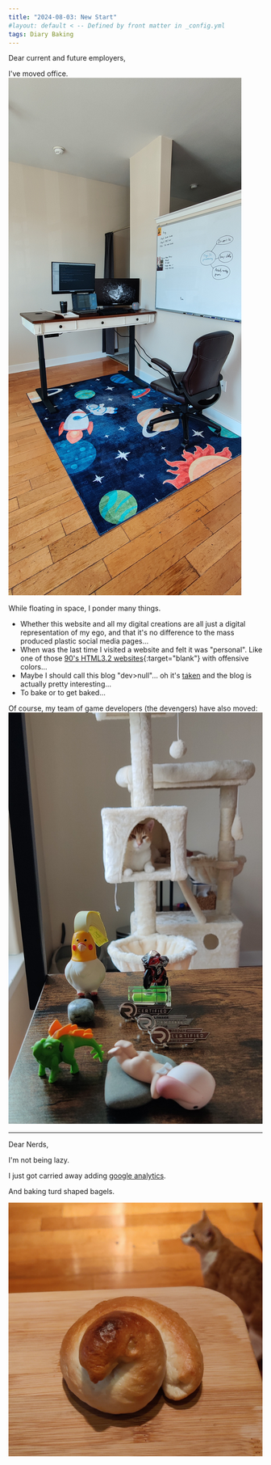 ```yaml
---
title: "2024-08-03: New Start"
#layout: default < -- Defined by front matter in _config.yml
tags: Diary Baking 
---
```


Dear current and future employers, 

I've moved office.
![Alt Text](\asset\recording\2024_08\2024_08_moved_office.jpg)


While floating in space, I ponder many things.
- Whether this website and all my digital creations are all just a digital representation of my ego, and that it's no difference to the mass produced plastic social media pages...
- When was the last time I visited a website and felt it was "personal". Like one of those [90's HTML3.2 websites](http://www.spacejam.com/1996/){:target="blank"}  with offensive colors...
- Maybe I should call this blog "dev>null"... oh it's [taken](https://www.thirtythreeforty.net/) and the blog is actually pretty interesting...
- To bake or to get baked...

Of course, my team of game developers (the devengers) have also moved:
![Alt Text](\asset\recording\2024_08\2024_08_devengers.jpg)

---------
	
Dear Nerds,

I'm not being lazy.

I just got carried away adding [google analytics](\asset\recording\2024_08\2024_08_GA.png).

And baking turd shaped bagels.

![Alt Text](\asset\recording\2024_08\2024_08_turd_bagel.jpg)